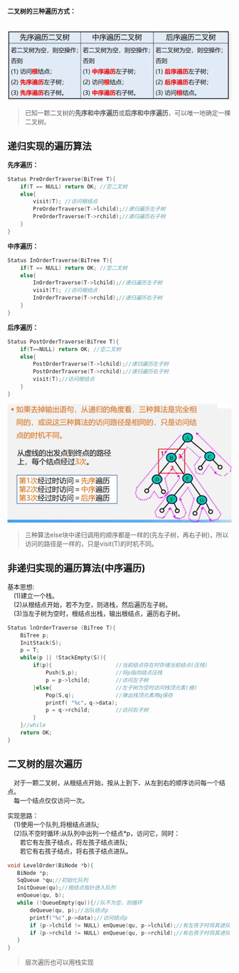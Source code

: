 **二叉树的三种遍历方式：**  
　<div><img src="./images/二叉树的遍历.png"> </img></div>
 
>已知一颗二叉树的**先序和中序遍历**或**后序和中序遍历**，可以唯一地确定一棵二叉树。
## 递归实现的遍历算法
**先序遍历：**
```cpp
Status PreOrderTraverse(BiTree T){
    if(T == NULL) return OK; //空二叉树
    else{
        visit(T); //访问根结点
        PreOrderTraverse(T->lchild);//递归遍历左子树
        PreOrderTraverse(T->rchild);//递归遍历右子树
    }
}
```
**中序遍历：**
```cpp
Status InOrderTraverse(BiTree T){
    if(T == NULL) return OK; //空二叉树
    else{
        InOrderTraverse(T->lchild);//递归遍历左子树
        visit(T); //访问根结点
        InOrderTraverse(T->rchild);//递归遍历右子树
    }
}
```
**后序遍历：**
```cpp
Status PostOrderTraverse(BiTree T){
    if(T==NULL) return OK; //空二叉树
    else{
        PostOrderTraverse(T->lchild);//递归遍历左子树
        PostOrderTraverse(T->rchild);//递归遍历右子树
        visit(T);//访问根结点
    }
}
```
<div><img src="./images/三种遍历算法分析.png"> </img></div>  

>三种算法else块中递归调用的顺序都是一样的(先左子树，再右子树)，所以访问的路径是一样的，只是visit(T)的时机不同。  

## 非递归实现的遍历算法(中序遍历)
 基本思想:  
　(1)建立一个栈。  
　(2)从根结点开始，若不为空，则进栈，然后遍历左子树。  
　(3)当左子树为空时，根结点出栈，输出根结点，遍历右子树。  
```cpp
Status lnOrderTraverse (BiTree T){
    BiTree p;
    InitStack(S);
    p = T;
    while(p || !StackEmpty(S)){
        if(p){                    //当前结点存在时存储当前结点(压栈)
            Push(S,p);            //将p指向结点压栈
            p = p->lchild;        //访问左子树
        }else{                    //左子树为空时访问栈顶元素(根)
            Pop(S,q);             //弹出栈顶元素用q保存
            printf( "%c"，q->data);
            p = q->rchild;        //访问右子树
        }
    }//while
    return OK;
}
```
## 二叉树的层次遍历
　对于一颗二叉树，从根结点开始，按从上到下、从左到右的顺序访问每一个结点。  
　每一个结点仅仅访问一次。  

 实现思路：  
　(1)使用一个队列,将根结点进队;  
　(2)队不空时循环:从队列中出列一个结点*p，访问它，同时：  
　　若它有左孩子结点，将左孩子结点进队;  
　　若它有右孩子结点，将右孩子结点进队。  
 ```cpp
void LevelOrder(BiNode *b){
    BiNode *p;
    SqQueue *qu;//初始化队列
    InitQueue(qu);//根结点指针进入队列
    enQueue(qu, b);
    while (!QueueEmpty(qu)){//队不为空，则循环
        deQueue(qu, p);//出队结点p
        printf("%c",p->data);//访问结点p
        if (p->lchild != NULL) enQueue(qu, p->lchild);//有左孩子时将其进队
        if (p->rchild != NULL) enQueue(qu, p->rchild);//有右孩子时将其进队
    }
}
 ```
>层次遍历也可以用栈实现
